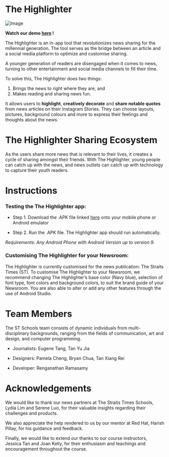# The Highlighter
![Image](https://user-images.githubusercontent.com/58365404/80386698-534c9f80-88da-11ea-8df2-cec7bf4d80ae.jpeg)

**Watch our demo [here](https://youtu.be/xKW8EIdNf3o) !**

The Highlighter is an in-app tool that revolutionizes news sharing for the millennial generation. The tool serves as the bridge between an article and a social media platform to optimize and customise sharing. 

A younger generation of readers are disengaged when it comes to news, turning to other entertainment and social media channels to fill their time. 

To solve this, The Highlighter does two things: 
1) Brings the news to right where they are, and 
2) Makes reading and sharing news fun. 

It allows users to **highlight**, **creatively decorate** and **share notable quotes** from news articles on their Instagram Stories. They can choose layouts, pictures, background colours and more to express their feelings and thoughts about the news.

# The Highlighter Sharing Ecosystem 
As the users share more news that is relevant to their lives, it creates a cycle of sharing amongst their friends. With The Highlighter, young people can catch up with the news, and news outlets can catch up with technology to capture their youth readers.

# Instructions

### Testing the The Highlighter app:

- Step 1. Download the .APK file linked [here](https://www.dropbox.com/s/50clxjwkxwnxyi2/Highlighter%20App.apk?dl=0) onto your mobile phone or Android emulator 

- Step 2. Run the .APK file. The Highlighter app should run automatically. 

_Requirements: Any Android Phone with Android Version up to version 9._

### Customising The Highlighter for your Newsroom:

The Highlighter is currently customised for the news publication: The Straits Times (ST). To customise The Highlighter to your Newsroom, we recommend changing The Highlighter’s base color (Navy blue), selection of font type, font colors and background colors, to suit the brand guide of your Newsroom. You are also able to alter or add any other features through the use of Android Studio. 

# Team Members 
The ST Schools team consists of dynamic individuals from multi-disciplinary backgrounds, ranging from the fields of communication, art and design, and computer programming.

- Journalists: Eugene Tang, Tan Yu Jia

- Designers: Pamela Cheng, Bryan Chua, Tan Xiang Rei

- Developer: Renganathan Ramasamy

# Acknowledgements 
We would like to thank our news partners at The Straits Times Schools, Lydia Lim and Serene Luo, for their valuable insights regarding their challenges and products. 

We also appreciate the help rendered to us by our mentor at Red Hat, Harish Pillay, for his guidance and feedback. 

Finally, we would like to extend our thanks to our course instructors, Jessica Tan and Joan Kelly, for their enthusiasm and teachings and encouragement throughout the course. 

